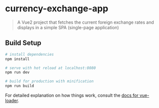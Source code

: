 # currency-exchange-app

> A Vue2 project that fetches the current foreign exchange rates and displays in a simple SPA (single-page application)

## Build Setup

``` bash
# install dependencies
npm install

# serve with hot reload at localhost:8080
npm run dev

# build for production with minification
npm run build
```

For detailed explanation on how things work, consult the [docs for vue-loader](http://vuejs.github.io/vue-loader).
